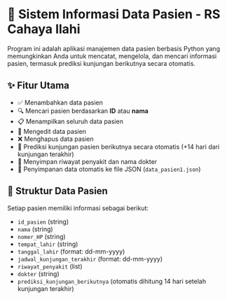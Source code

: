 # 🏥 Sistem Informasi Data Pasien - RS Cahaya Ilahi

Program ini adalah aplikasi manajemen data pasien berbasis Python yang memungkinkan Anda untuk mencatat, mengelola, dan mencari informasi pasien, termasuk prediksi kunjungan berikutnya secara otomatis.

## ✨ Fitur Utama

- ✅ Menambahkan data pasien
- 🔍 Mencari pasien berdasarkan **ID** atau **nama**
- 📋 Menampilkan seluruh data pasien
- 📝 Mengedit data pasien
- ❌ Menghapus data pasien
- 🧠 Prediksi kunjungan pasien berikutnya secara otomatis (+14 hari dari kunjungan terakhir)
- 💊 Menyimpan riwayat penyakit dan nama dokter
- 📁 Penyimpanan data otomatis ke file JSON (`data_pasien1.json`)

## 🧱 Struktur Data Pasien

Setiap pasien memiliki informasi sebagai berikut:

- `id_pasien` (string)
- `nama` (string)
- `nomer_HP` (string)
- `tempat_lahir` (string)
- `tanggal_lahir` (format: dd-mm-yyyy)
- `jadwal_kunjungan_terakhir` (format: dd-mm-yyyy)
- `riwayat_penyakit` (list)
- `dokter` (string)
- `prediksi_kunjungan_berikutnya` (otomatis dihitung 14 hari setelah kunjungan terakhir)
